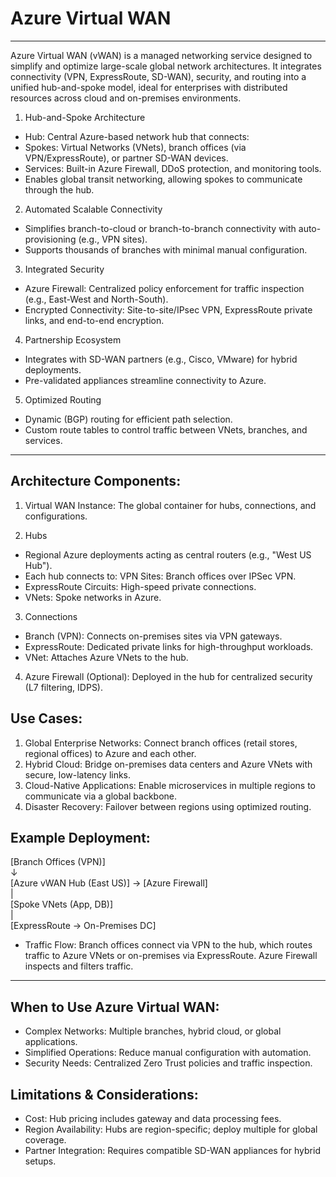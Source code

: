 # Azure Virtual WAN

---

Azure Virtual WAN (vWAN) is a managed networking service designed to simplify and optimize large-scale global network architectures. It integrates connectivity (VPN, ExpressRoute, SD-WAN), security, and routing into a unified hub-and-spoke model, ideal for enterprises with distributed resources across cloud and on-premises environments.

1. Hub-and-Spoke Architecture
   
* Hub: Central Azure-based network hub that connects:  
* Spokes: Virtual Networks (VNets), branch offices (via VPN/ExpressRoute), or partner SD-WAN devices.  
* Services: Built-in Azure Firewall, DDoS protection, and monitoring tools.  
* Enables global transit networking, allowing spokes to communicate through the hub.
  
2. Automated Scalable Connectivity
  
* Simplifies branch-to-cloud or branch-to-branch connectivity with auto-provisioning (e.g., VPN sites).  
* Supports thousands of branches with minimal manual configuration.
  
3. Integrated Security
   
* Azure Firewall: Centralized policy enforcement for traffic inspection (e.g., East-West and North-South).  
* Encrypted Connectivity: Site-to-site/IPsec VPN, ExpressRoute private links, and end-to-end encryption.
  
4. Partnership Ecosystem
   
* Integrates with SD-WAN partners (e.g., Cisco, VMware) for hybrid deployments.  
* Pre-validated appliances streamline connectivity to Azure.
  
5. Optimized Routing
  
* Dynamic (BGP) routing for efficient path selection.  
* Custom route tables to control traffic between VNets, branches, and services.

---

## Architecture Components:

1. Virtual WAN Instance: The global container for hubs, connections, and configurations.
   
3. Hubs  
* Regional Azure deployments acting as central routers (e.g., "West US Hub").  
* Each hub connects to: VPN Sites: Branch offices over IPSec VPN.  
* ExpressRoute Circuits: High-speed private connections.  
* VNets: Spoke networks in Azure.  
3. Connections  
* Branch (VPN): Connects on-premises sites via VPN gateways.  
* ExpressRoute: Dedicated private links for high-throughput workloads.  
* VNet: Attaches Azure VNets to the hub.  
4. Azure Firewall (Optional): Deployed in the hub for centralized security (L7 filtering, IDPS).

## Use Cases:

1. Global Enterprise Networks: Connect branch offices (retail stores, regional offices) to Azure and each other.  
2. Hybrid Cloud: Bridge on-premises data centers and Azure VNets with secure, low-latency links.  
3. Cloud-Native Applications: Enable microservices in multiple regions to communicate via a global backbone.  
4. Disaster Recovery: Failover between regions using optimized routing.

## Example Deployment:

\[Branch Offices (VPN)\]    
   ↓    
\[Azure vWAN Hub (East US)\] → \[Azure Firewall\]    
   |    
\[Spoke VNets (App, DB)\]    
   |    
\[ExpressRoute → On-Premises DC\]  

* Traffic Flow: Branch offices connect via VPN to the hub, which routes traffic to Azure VNets or on-premises via ExpressRoute. Azure Firewall inspects and filters traffic.

---

## When to Use Azure Virtual WAN:

* Complex Networks: Multiple branches, hybrid cloud, or global applications.  
* Simplified Operations: Reduce manual configuration with automation.  
* Security Needs: Centralized Zero Trust policies and traffic inspection.

## Limitations & Considerations:

* Cost: Hub pricing includes gateway and data processing fees.  
* Region Availability: Hubs are region-specific; deploy multiple for global coverage.  
* Partner Integration: Requires compatible SD-WAN appliances for hybrid setups.

